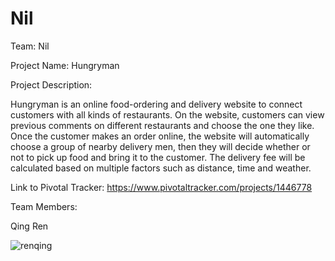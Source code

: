 # Nil

Team: Nil

Project Name: Hungryman

Project Description:

Hungryman is an online food-ordering and delivery website to connect customers with all kinds of restaurants. On the website, customers can view previous comments on different restaurants and choose the one they like. Once the customer makes an order online, the website will automatically choose a group of nearby delivery men, then they will decide whether or not to pick up food and bring it to the customer. The delivery fee will be calculated based on multiple factors such as distance, time and weather.

Link to Pivotal Tracker:    https://www.pivotaltracker.com/projects/1446778

Team Members: 

Qing Ren

![renqing](https://qren.me/static/images/qing.jpg)
